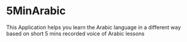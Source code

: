 # 5MinArabic
This Application helps you learn the Arabic language in a different way based on short 5 mins recorded voice of Arabic lessons 
